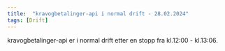 ```yaml
---
title:  "kravogbetalinger-api i normal drift - 28.02.2024"
tags: [Drift]
---
```

kravogbetalinger-api er i normal drift etter en stopp fra kl.12:00 - kl.13:06.
